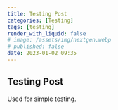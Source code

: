 ```yaml
---
title: Testing Post
categories: [Testing]
tags: [testing]
render_with_liquid: false
# image: /assets/img/nextgen.webp
# published: false
date: 2023-01-02 09:35
---
```


## Testing Post

Used for simple testing.
